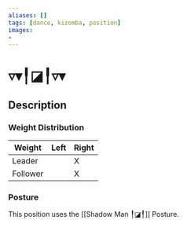 ```yaml
---
aliases: [] 
tags: [dance, kizomba, position] 
images:
-
---
```

# ▿▾╿◪╿▿▾
## Description
### Weight Distribution
| Weight   | Left | Right |
| -------- | ---- | ----- |
| Leader   |      |    X   |
| Follower |      |    X   |

### Posture
This position uses the [[Shadow Man ╿◪╿]] Posture. 